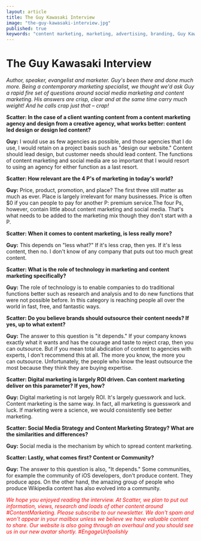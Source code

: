 ```yaml
---
layout: article
title: The Guy Kawasaki Interview
image: "the-guy-kawasaki-interview.jpg"
published: true
keywords: "content marketing, marketing, advertising, branding, Guy Kawasaki, newsletters, social media, CMO, branded content, native advertising, blogs"
---
```


# The Guy Kawasaki Interview

*Author, speaker, evangelist and marketer. Guy's been there and done much more. Being a contemporary marketing specialist, we thought we'd ask Guy a rapid fire set of questions around social media marketing and content marketing. His answers are crisp, clear and at the same time carry much weight! And he calls crap just that – crap!*

**Scatter: In the case of a client wanting content from a content marketing agency and design from a creative agency, what works better: content led design or design led content?**

**Guy:** I would use as few agencies as possible, and those agencies that I do use, I would retain on a project basis such as "design our website." Content should lead design, but customer needs should lead content. The functions of content marketing and social media are so important that I would resort to using an agency for either function as a last resort.

**Scatter: How relevant are the 4 P's of marketing in today's world?**

**Guy:** Price, product, promotion, and place? The first three still matter as much as ever. Place is largely irrelevant for many businesses. Price is often $0 if you can people to pay for another P: premium service.The four Ps, however, contain little about content marketing and social media. That's what needs to be added to the marketing mix though they don't start with a P.

**Scatter: When it comes to content marketing, is less really more?**

**Guy:** This depends on "less what?" If it's less crap, then yes. If it's less content, then no. I don't know of any company that puts out too much great content.

**Scatter: What is the role of technology in marketing and content marketing specifically?**

**Guy:** The role of technology is to enable companies to do traditional functions better such as research and analysis and to do new functions that were not possible before. In this category is reaching people all over the world in fast, free, and fantastic ways.

**Scatter: Do you believe brands should outsource their content needs? If yes, up to what extent?**

**Guy:** The answer to this question is "it depends." If your company knows exactly what it wants and has the courage and taste to reject crap, then you can outsource. But if you mean total abdication of content to agencies with experts, I don't recommend this at all. The more you know, the more you can outsource. Unfortunately, the people who know the least outsource the most because they think they are buying expertise.

**Scatter: Digital marketing is largely ROI driven. Can content marketing deliver on this parameter? If yes, how?**

**Guy:** Digital marketing is not largely ROI. It's largely guesswork and luck. Content marketing is the same way. In fact, all marketing is guesswork and luck. If marketing were a science, we would consistently see better marketing.

**Scatter: Social Media Strategy and Content Marketing Strategy? What are the similarities and differences?**

**Guy:** Social media is the mechanism by which to spread content marketing.

**Scatter: Lastly, what comes first? Content or Community?**

**Guy:** The answer to this question is also, "It depends." Some communities, for example the community of iOS developers, don't produce content. They produce apps. On the other hand, the amazing group of people who produce Wikipedia content has also evolved into a community.

<p style="color:red"><i>We hope you enjoyed reading the interview. At Scatter, we plan to put out information, views, research and loads of other content around #ContentMarketing. Please subscribe to our newsletter. We don't spam and won't appear in your mailbox unless we believe we have valuable content to share. Our website is also going through an overhaul and you should see us in our new avatar shortly. #EngageUnfoolishly</i></p>